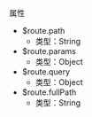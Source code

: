 属性

* $route.path
  * 类型：String
* $route.params
  * 类型：Object
* $route.query
  * 类型：Object
* $route.fullPath
  * 类型：String







